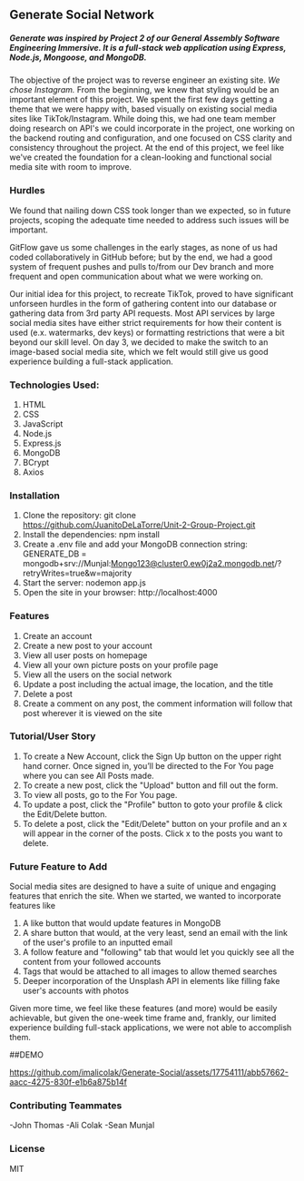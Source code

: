 ## Generate Social Network

##### Generate was inspired by Project 2 of our General Assembly Software Engineering Immersive. It is a full-stack web application using Express, Node.js, Mongoose, and MongoDB.

The objective of the project was to reverse engineer an existing site. _We chose Instagram._ From the beginning, we knew that styling would be an important element of this project. 
We spent the first few days getting a theme that we were happy with, based visually on existing social media sites like TikTok/Instagram. While doing this, we had one team member doing
research on API's we could incorporate in the project, one working on the backend routing and configuration, and one focused on CSS clarity and consistency throughout the project.
At the end of this project, we feel like we've created the foundation for a clean-looking and functional social media site with room to improve.

### Hurdles

We found that nailing down CSS took longer than we expected, so in future projects, scoping the adequate time needed to address such issues will be important. 

GitFlow gave us some challenges in the early stages, as none of us had coded collaboratively in GitHub before; but by the end, we had a good system of frequent pushes and pulls to/from our Dev branch and more frequent and open communication about what we were working on.

Our initial idea for this project, to recreate TikTok, proved to have significant unforseen hurdles in the form of gathering content into our database or gathering data from 3rd party API requests. Most API services by large
social media sites have either strict requirements for how their content is used (e.x. watermarks, dev keys) or formatting restrictions that were a bit beyond our skill level. On day 3, we decided to make the switch to an image-based social media site,
which we felt would still give us good experience building a full-stack application.


### Technologies Used:
1. HTML
2. CSS
3. JavaScript
4. Node.js
5. Express.js
6. MongoDB
7. BCrypt
8. Axios


### Installation
1. Clone the repository: git clone https://github.com/JuanitoDeLaTorre/Unit-2-Group-Project.git
2. Install the dependencies: npm install
3. Create a .env file and add your MongoDB connection string: GENERATE_DB = mongodb+srv://Munjal:Mongo123@cluster0.ew0j2a2.mongodb.net/?retryWrites=true&w=majority
4. Start the server: nodemon app.js
5. Open the site in your browser: http://localhost:4000


### Features
1. Create an account
2. Create a new post to your account
3. View all user posts on homepage
4. View all your own picture posts on your profile page
5. View all the users on the social network
6. Update a post including the actual image, the location, and the title
7. Delete a post
8. Create a comment on any post, the comment information will follow that post wherever it is viewed on the site


### Tutorial/User Story
1. To create a New Account, click the Sign Up button on the upper right hand corner. 
Once signed in, you’ll be directed to the For You page where you can see All Posts made.
2. To create a new post, click the "Upload" button and fill out the form.
3. To view all posts, go to the For You page.
4. To update a post, click the "Profile" button to goto your profile & click the Edit/Delete button. 
5. To delete a post, click the "Edit/Delete" button on your profile and an x will appear in the corner of the posts. Click x to the posts you want to delete.

### Future Feature to Add
Social media sites are designed to have a suite of unique and engaging features that enrich the site. When we started, we wanted to incorporate features like
1. A like button that would update features in MongoDB
2. A share button that would, at the very least, send an email with the link of the user's profile to an inputted email
3. A follow feature and "following" tab that would let you quickly see all the content from your followed accounts
4. Tags that would be attached to all images to allow themed searches
5. Deeper incorporation of the Unsplash API in elements like filling fake user's accounts with photos

Given more time, we feel like these features (and more) would be easily achievable, but given the one-week time frame and, frankly, our limited experience building full-stack applications, we were not able to accomplish them.

##DEMO


https://github.com/imalicolak/Generate-Social/assets/17754111/abb57662-aacc-4275-830f-e1b6a875b14f




### Contributing Teammates
-John Thomas
-Ali Colak
-Sean Munjal


### License
MIT
